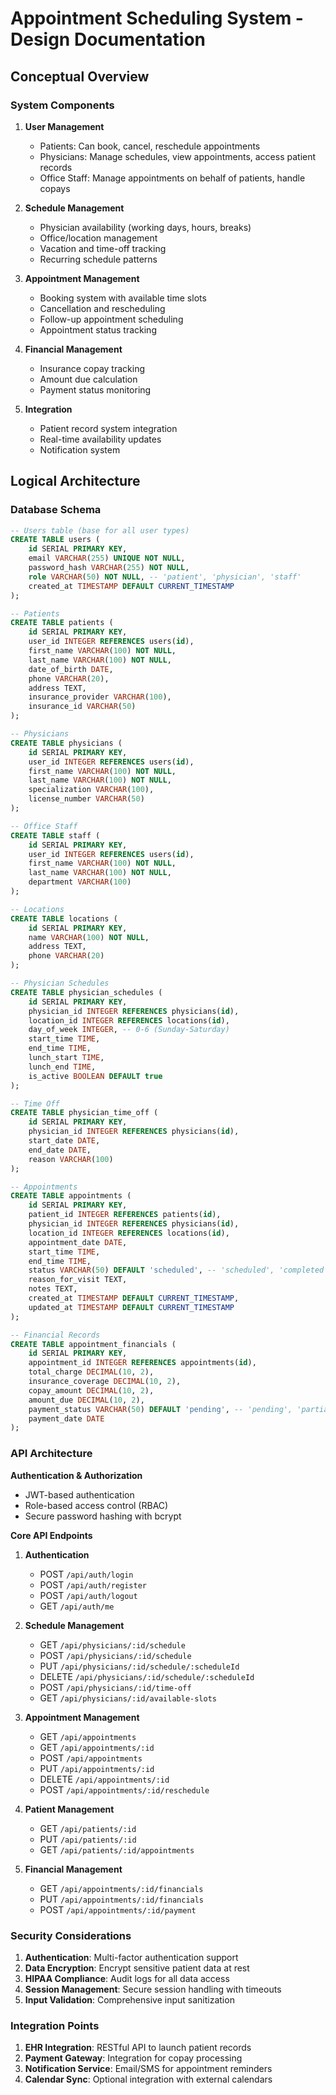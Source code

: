 # Appointment Scheduling System - Design Documentation

## Conceptual Overview

### System Components

1. **User Management**
   - Patients: Can book, cancel, reschedule appointments
   - Physicians: Manage schedules, view appointments, access patient records
   - Office Staff: Manage appointments on behalf of patients, handle copays

2. **Schedule Management**
   - Physician availability (working days, hours, breaks)
   - Office/location management
   - Vacation and time-off tracking
   - Recurring schedule patterns

3. **Appointment Management**
   - Booking system with available time slots
   - Cancellation and rescheduling
   - Follow-up appointment scheduling
   - Appointment status tracking

4. **Financial Management**
   - Insurance copay tracking
   - Amount due calculation
   - Payment status monitoring

5. **Integration**
   - Patient record system integration
   - Real-time availability updates
   - Notification system

## Logical Architecture

### Database Schema

```sql
-- Users table (base for all user types)
CREATE TABLE users (
    id SERIAL PRIMARY KEY,
    email VARCHAR(255) UNIQUE NOT NULL,
    password_hash VARCHAR(255) NOT NULL,
    role VARCHAR(50) NOT NULL, -- 'patient', 'physician', 'staff'
    created_at TIMESTAMP DEFAULT CURRENT_TIMESTAMP
);

-- Patients
CREATE TABLE patients (
    id SERIAL PRIMARY KEY,
    user_id INTEGER REFERENCES users(id),
    first_name VARCHAR(100) NOT NULL,
    last_name VARCHAR(100) NOT NULL,
    date_of_birth DATE,
    phone VARCHAR(20),
    address TEXT,
    insurance_provider VARCHAR(100),
    insurance_id VARCHAR(50)
);

-- Physicians
CREATE TABLE physicians (
    id SERIAL PRIMARY KEY,
    user_id INTEGER REFERENCES users(id),
    first_name VARCHAR(100) NOT NULL,
    last_name VARCHAR(100) NOT NULL,
    specialization VARCHAR(100),
    license_number VARCHAR(50)
);

-- Office Staff
CREATE TABLE staff (
    id SERIAL PRIMARY KEY,
    user_id INTEGER REFERENCES users(id),
    first_name VARCHAR(100) NOT NULL,
    last_name VARCHAR(100) NOT NULL,
    department VARCHAR(100)
);

-- Locations
CREATE TABLE locations (
    id SERIAL PRIMARY KEY,
    name VARCHAR(100) NOT NULL,
    address TEXT,
    phone VARCHAR(20)
);

-- Physician Schedules
CREATE TABLE physician_schedules (
    id SERIAL PRIMARY KEY,
    physician_id INTEGER REFERENCES physicians(id),
    location_id INTEGER REFERENCES locations(id),
    day_of_week INTEGER, -- 0-6 (Sunday-Saturday)
    start_time TIME,
    end_time TIME,
    lunch_start TIME,
    lunch_end TIME,
    is_active BOOLEAN DEFAULT true
);

-- Time Off
CREATE TABLE physician_time_off (
    id SERIAL PRIMARY KEY,
    physician_id INTEGER REFERENCES physicians(id),
    start_date DATE,
    end_date DATE,
    reason VARCHAR(100)
);

-- Appointments
CREATE TABLE appointments (
    id SERIAL PRIMARY KEY,
    patient_id INTEGER REFERENCES patients(id),
    physician_id INTEGER REFERENCES physicians(id),
    location_id INTEGER REFERENCES locations(id),
    appointment_date DATE,
    start_time TIME,
    end_time TIME,
    status VARCHAR(50) DEFAULT 'scheduled', -- 'scheduled', 'completed', 'cancelled', 'no-show'
    reason_for_visit TEXT,
    notes TEXT,
    created_at TIMESTAMP DEFAULT CURRENT_TIMESTAMP,
    updated_at TIMESTAMP DEFAULT CURRENT_TIMESTAMP
);

-- Financial Records
CREATE TABLE appointment_financials (
    id SERIAL PRIMARY KEY,
    appointment_id INTEGER REFERENCES appointments(id),
    total_charge DECIMAL(10, 2),
    insurance_coverage DECIMAL(10, 2),
    copay_amount DECIMAL(10, 2),
    amount_due DECIMAL(10, 2),
    payment_status VARCHAR(50) DEFAULT 'pending', -- 'pending', 'partial', 'paid'
    payment_date DATE
);
```

### API Architecture

**Authentication & Authorization**
- JWT-based authentication
- Role-based access control (RBAC)
- Secure password hashing with bcrypt

**Core API Endpoints**

1. **Authentication**
   - POST `/api/auth/login`
   - POST `/api/auth/register`
   - POST `/api/auth/logout`
   - GET `/api/auth/me`

2. **Schedule Management**
   - GET `/api/physicians/:id/schedule`
   - POST `/api/physicians/:id/schedule`
   - PUT `/api/physicians/:id/schedule/:scheduleId`
   - DELETE `/api/physicians/:id/schedule/:scheduleId`
   - POST `/api/physicians/:id/time-off`
   - GET `/api/physicians/:id/available-slots`

3. **Appointment Management**
   - GET `/api/appointments`
   - GET `/api/appointments/:id`
   - POST `/api/appointments`
   - PUT `/api/appointments/:id`
   - DELETE `/api/appointments/:id`
   - POST `/api/appointments/:id/reschedule`

4. **Patient Management**
   - GET `/api/patients/:id`
   - PUT `/api/patients/:id`
   - GET `/api/patients/:id/appointments`

5. **Financial Management**
   - GET `/api/appointments/:id/financials`
   - PUT `/api/appointments/:id/financials`
   - POST `/api/appointments/:id/payment`

### Security Considerations

1. **Authentication**: Multi-factor authentication support
2. **Data Encryption**: Encrypt sensitive patient data at rest
3. **HIPAA Compliance**: Audit logs for all data access
4. **Session Management**: Secure session handling with timeouts
5. **Input Validation**: Comprehensive input sanitization

### Integration Points

1. **EHR Integration**: RESTful API to launch patient records
2. **Payment Gateway**: Integration for copay processing
3. **Notification Service**: Email/SMS for appointment reminders
4. **Calendar Sync**: Optional integration with external calendars